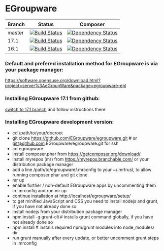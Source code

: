 # EGroupware
| Branch | Status | Composer |
| ------ | ------ | -------- |
| master | [![Build Status](https://travis-ci.org/EGroupware/egroupware.svg?branch=master)](https://travis-ci.org/EGroupware/egroupware) | [![Dependency Status](https://www.versioneye.com/user/projects/57527deb7757a00041b3a25e/badge.svg?style=flat)](https://www.versioneye.com/user/projects/57527deb7757a00041b3a25e) |
| 17.1 | [![Build Status](https://travis-ci.org/EGroupware/egroupware.svg?branch=17.1)](https://travis-ci.org/EGroupware/egroupware) | [![Dependency Status](https://www.versioneye.com/user/projects/57527deb7757a00041b3a25e/badge.svg?style=flat)](https://www.versioneye.com/user/projects/57527deb7757a00041b3a25e) |
| 16.1 | [![Build Status](https://travis-ci.org/EGroupware/egroupware.svg?branch=16.1)](https://travis-ci.org/EGroupware/egroupware) | [![Dependency Status](https://www.versioneye.com/user/projects/57527e0c7757a0003bd4aecb/badge.svg?style=flat)](https://www.versioneye.com/user/projects/57527deb7757a00041b3a25e) |

### Default and prefered installation method for EGroupware is via your package manager:

  https://software.opensuse.org/download.html?project=server%3AeGroupWare&package=egroupware-epl

### Installing EGroupware 17.1 from github:
[switch to 17.1 branch](https://github.com/EGroupware/egroupware/tree/17.1) and follow instructions there

### Installing EGroupware development version:
* cd /path/to/your/docroot
* git clone https://github.com/EGroupware/egroupware.git # or git@github.com:EGroupware/egroupware.git for ssh
* cd egroupware
* install composer.phar from https://getcomposer.org/download/
* install myrepos (mr) from https://myrepos.branchable.com/ or your distribution package manager
* add a line /path/to/egroupware/.mrconfig to your ~/.mrtrust, to allow running composer.phar and git clone
* mr up
* enable further / non-default EGroupware apps by uncommenting them in .mrconfig and run mr up
* continue installation at http://localhost/egroupware/setup/
* to get minified JavaScript and CSS you need to install nodejs and grunt, if you have not already done so
* install nodejs from your distribution package manager
* npm install -g grunt-cli # installs grunt command globally, if you have not already done so
* npm install # installs required npm/grunt modules into node_modules/ dir
* run grunt manually after every update, or better uncomment grunt steps in .mrconfig
